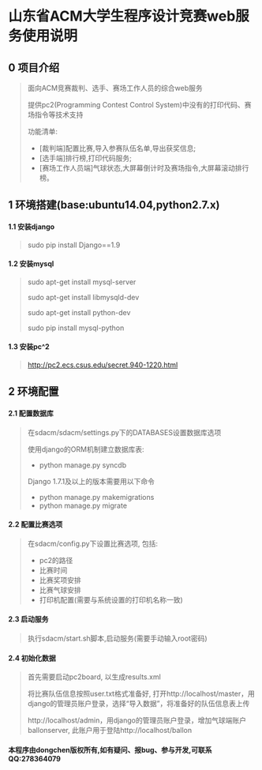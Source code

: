 # 山东省ACM大学生程序设计竞赛web服务使用说明

## 0 项目介绍

> 面向ACM竞赛裁判、选手、赛场工作人员的综合web服务
>
> 提供pc2(Programming Contest Control System)中没有的打印代码、赛场指令等技术支持
>
> 功能清单:
> * [裁判端]配置比赛,导入参赛队伍名单,导出获奖信息;
> * [选手端]排行榜,打印代码服务;
> * [赛场工作人员端]气球状态,大屏幕倒计时及赛场指令,大屏幕滚动排行榜。

## 1 环境搭建(base:ubuntu14.04,python2.7.x)

#### 1.1 安装django
> sudo pip install Django==1.9

#### 1.2 安装mysql
> sudo apt-get install mysql-server
>
> sudo apt-get install libmysqld-dev
>
> sudo apt-get install python-dev
>
> sudo pip install mysql-python

#### 1.3 安装pc^2
> http://pc2.ecs.csus.edu/secret.940-1220.html

## 2 环境配置
#### 2.1 配置数据库
> 在sdacm/sdacm/settings.py下的DATABASES设置数据库选项
>
> 使用django的ORM机制建立数据库表:
>
> * python manage.py syncdb
>
> Django 1.7.1及以上的版本需要用以下命令
> * python manage.py makemigrations
> * python manage.py migrate

#### 2.2 配置比赛选项
> 在sdacm/config.py下设置比赛选项, 包括:
> * pc2的路径
> * 比赛时间
> * 比赛奖项安排
> * 比赛气球安排
> * 打印机配置(需要与系统设置的打印机名称一致)

#### 2.3 启动服务
> 执行sdacm/start.sh脚本,启动服务(需要手动输入root密码)

#### 2.4 初始化数据
> 首先需要启动pc2board, 以生成results.xml
>
> 将比赛队伍信息按照user.txt格式准备好, 打开http://localhost/master，用django的管理员账户登录，选择“导入数据”，将准备好的队伍信息表上传
>
> http://localhost/admin，用django的管理员账户登录，增加气球端账户ballonserver, 此账户用于登陆http://localhost/ballon


#### 本程序由dongchen版权所有,如有疑问、报bug、参与开发,可联系QQ:278364079
